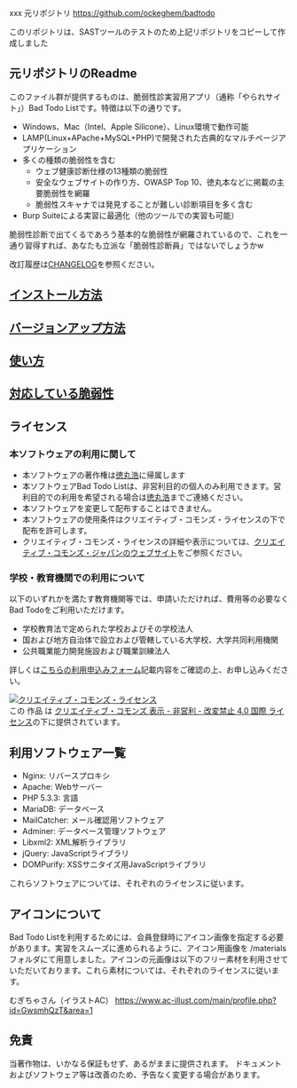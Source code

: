 xxx
元リポジトリ
https://github.com/ockeghem/badtodo

このリポジトリは、SASTツールのテストのため上記リポジトリをコピーして作成しました

## 元リポジトリのReadme

このファイル群が提供するものは、脆弱性診実習用アプリ（通称「やられサイト」）Bad Todo Listです。特徴は以下の通りです。

- Windows、Mac（Intel、Apple Silicone）、Linux環境で動作可能
- LAMP(Linux+APache+MySQL+PHP)で開発された古典的なマルチページアプリケーション
- 多くの種類の脆弱性を含む
  - ウェブ健康診断仕様の13種類の脆弱性
  - 安全なウェブサイトの作り方、OWASP Top 10、徳丸本などに掲載の主要脆弱性を網羅
  - 脆弱性スキャナでは発見することが難しい診断項目を多く含む
- Burp Suiteによる実習に最適化（他のツールでの実習も可能）

脆弱性診断で出てくるであろう基本的な脆弱性が網羅されているので、これを一通り習得すれば、あなたも立派な「脆弱性診断員」ではないでしょうかw

改訂履歴は[CHANGELOG](./CHANGELOG.md)を参照ください。

## [インストール方法](docs/install.md)

## [バージョンアップ方法](docs/versionup.md)

## [使い方](docs/usage.md)

## [対応している脆弱性](docs/vulnerabilities.md)

## ライセンス

### 本ソフトウェアの利用に関して
- 本ソフトウェアの著作権は[徳丸浩](https://twitter.com/ockeghem/)に帰属します
- 本ソフトウェアBad Todo Listは、非営利目的の個人のみ利用できます。営利目的での利用を希望される場合は[徳丸浩](https://twitter.com/ockeghem/)までご連絡ください。
- 本ソフトウェアを変更して配布することはできません。
- 本ソフトウェアの使用条件はクリエイティブ・コモンズ・ライセンスの下で配布を許可します。
- クリエイティブ・コモンズ・ライセンスの詳細や表示については、[クリエイティブ・コモンズ・ジャパンのウェブサイト](http://creativecommons.jp)をご参照ください。 

### 学校・教育機関での利用について
以下のいずれかを満たす教育機関等では、申請いただければ、費用等の必要なくBad Todoをご利用いただけます。

- 学校教育法で定められた学校およびその学校法人
- 国および地方自治体で設立および管轄している大学校、大学共同利用機関
- 公共職業能力開発施設および職業訓練法人

詳しくは[こちらの利用申込みフォーム](https://docs.google.com/forms/d/e/1FAIpQLSdlQTG6t9V7JFpEfL0DHKvMzR98AsaDV3B997y3BMEutHmE-Q/viewform)記載内容をご確認の上、お申し込みください。

<a rel="license" href="http://creativecommons.org/licenses/by-nc-nd/4.0/"><img alt="クリエイティブ・コモンズ・ライセンス" style="border-width:0" src="https://i.creativecommons.org/l/by-nc-nd/4.0/88x31.png" /></a><br />この 作品 は <a rel="license" href="http://creativecommons.org/licenses/by-nc-nd/4.0/">クリエイティブ・コモンズ 表示 - 非営利 - 改変禁止 4.0 国際 ライセンス</a>の下に提供されています。

## 利用ソフトウェア一覧

- Nginx: リバースプロキシ
- Apache: Webサーバー
- PHP 5.3.3: 言語
- MariaDB: データベース
- MailCatcher: メール確認用ソフトウェア
- Adminer: データベース管理ソフトウェア
- Libxml2: XML解析ライブラリ
- jQuery: JavaScriptライブラリ
- DOMPurify: XSSサニタイズ用JavaScriptライブラリ

これらソフトウェアについては、それぞれのライセンスに従います。

## アイコンについて
Bad Todo Listを利用するためには、会員登録時にアイコン画像を指定する必要があります。実習をスムーズに進められるように、アイコン用画像を /materials フォルダにて用意しました。アイコンの元画像は以下のフリー素材を利用させていただいております。これら素材については、それぞれのライセンスに従います。

むぎちゃさん（イラストAC）
https://www.ac-illust.com/main/profile.php?id=GwsmhQzT&area=1


## 免責

当著作物は、いかなる保証もせず、あるがままに提供されます。
ドキュメントおよびソフトウェア等は改善のため、予告なく変更する場合があります。

